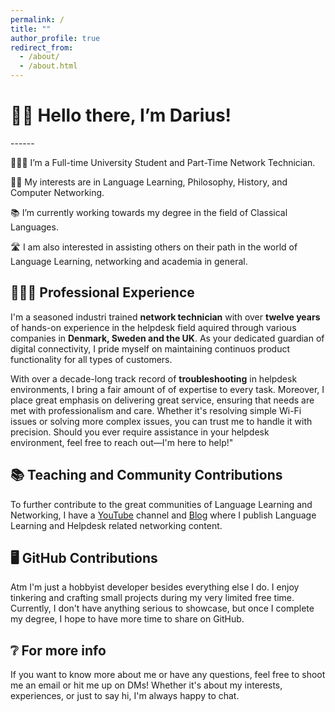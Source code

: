 ```yaml
---
permalink: /
title: ""
author_profile: true
redirect_from: 
  - /about/
  - /about.html
---
```


<h1>👋🏼 Hello there, I’m Darius!</h1>
------
<p>👨🏻‍💻 I’m a Full-time University Student and Part-Time Network Technician.</p>
<p>✍🏼 My interests are in Language Learning, Philosophy, History, and Computer Networking.</p>
<p>📚 I’m currently working towards my degree in the field of Classical Languages.</p>
<p>🛣️ I am also interested in assisting others on their path in the world of Language Learning, networking and academia in general.</p>
<h2 id="-professional-experience">🧑🏽‍💻 Professional Experience</h2>
<p>I'm a seasoned industri trained <strong>network technician</strong> with over <strong>twelve years</strong> of hands-on experience in the helpdesk field aquired through various companies in <strong>Denmark, Sweden and the UK</strong>. As your dedicated guardian of digital connectivity, I pride myself on maintaining continuos product functionality for all types of customers.<p>
<p>With over a decade-long track record of <strong>troubleshooting</strong> in helpdesk environments, I bring a fair amount of of expertise to every task. Moreover, I place great emphasis on delivering great service, ensuring that needs are met with professionalism and care. Whether it's resolving simple Wi-Fi issues or solving more complex issues, you can trust me to handle it with precision. Should you ever require assistance in your helpdesk environment, feel free to reach out—I'm here to help!"</p>
<h2 id="-teaching-and-community-contributions">📚 Teaching and Community Contributions</h2>
<p>To further contribute to the great communities of Language Learning and Networking, I have a <a href="https://www.youtube.com/@dfgdfgdfg">YouTube</a> channel and <a href="https://darius.dk/blog">Blog</a> where I publish Language Learning and Helpdesk related networking content.</p>
<h2 id="-open-source-contributions">🖥️ GitHub Contributions</h2>
<p>Atm I'm just a hobbyist developer besides everything else I do. I enjoy tinkering and crafting small projects during my very limited free time. Currently, I don't have anything serious to showcase, but once I complete my degree, I hope to have more time to share on GitHub.</p>
<h2 id="-teaching-and-community-contributions">❔ For more info</h2>
<p>If you want to know more about me or have any questions, feel free to shoot me an email or hit me up on DMs! Whether it's about my interests, experiences, or just to say hi, I'm always happy to chat.</p>
